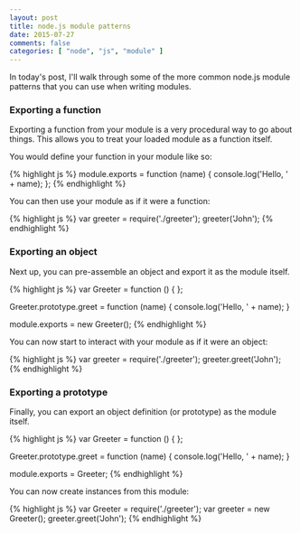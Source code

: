 ```yaml
---
layout: post
title: node.js module patterns
date: 2015-07-27
comments: false
categories: [ "node", "js", "module" ]
---
```


In today's post, I'll walk through some of the more common node.js module patterns that you can use when writing modules.

### Exporting a function

Exporting a function from your module is a very procedural way to go about things. This allows you to treat your loaded module as a function itself. 

You would define your function in your module like so:

{% highlight js %}
module.exports = function (name) {
  console.log('Hello, ' + name);
};
{% endhighlight %}

You can then use your module as if it were a function:

{% highlight js %}
var greeter = require('./greeter');
greeter('John');
{% endhighlight %}

### Exporting an object

Next up, you can pre-assemble an object and export it as the module itself. 

{% highlight js %}
var Greeter = function () { };

Greeter.prototype.greet = function (name) {
  console.log('Hello, ' + name);
}

module.exports = new Greeter();
{% endhighlight %}

You can now start to interact with your module as if it were an object:

{% highlight js %}
var greeter = require('./greeter');
greeter.greet('John');
{% endhighlight %}

### Exporting a prototype

Finally, you can export an object definition (or prototype) as the module itself. 

{% highlight js %}
var Greeter = function () { };

Greeter.prototype.greet = function (name) {
  console.log('Hello, ' + name);
}

module.exports = Greeter;
{% endhighlight %}

You can now create instances from this module:

{% highlight js %}
var Greeter = require('./greeter');
var greeter = new Greeter();
greeter.greet('John');
{% endhighlight %}
